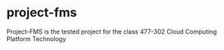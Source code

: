 # project-fms
Project-FMS is the tested project for the class 477-302 Cloud Computing Platform Technology
